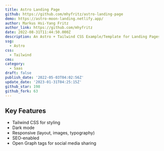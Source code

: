 ```yaml
---
title: Astro Landing Page
github: https://github.com/mhyfritz/astro-landing-page
demo: https://astro-moon-landing.netlify.app/
author: Markus Hsi-Yang Fritz
author_link: https://github.com/mhyfritz
date: 2022-08-31T11:44:50.000Z
description: An Astro + Tailwind CSS Example/Template for Landing Pages.
ssg:
  - Astro
css:
  - Tailwind
cms:
category:
  - Saas
draft: false
publish_date: '2022-05-03T04:02:56Z'
update_date: '2023-01-31T04:25:15Z'
github_star: 198
github_fork: 63
---
```


## Key Features

- Tailwind CSS for styling
- Dark mode
- Responsive (layout, images, typography)
- SEO-enabled
- Open Graph tags for social media sharing
